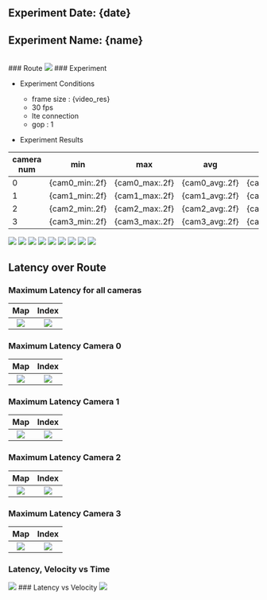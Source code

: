 ## Experiment Date: {date}
## Experiment Name: {name}
 <table></table>
### Route

<img src = "{track_image_path}">
### Experiment

- Experiment Conditions
    - frame size : {video_res}
    - 30 fps
    - lte connection
    - gop : 1


- Experiment Results

|camera num|min|max|avg|std|
|---|---|---|---|---|
|0|{cam0_min:.2f}|{cam0_max:.2f}|{cam0_avg:.2f}|{cam0_std:.2f}|
|1|{cam1_min:.2f}|{cam1_max:.2f}|{cam1_avg:.2f}|{cam1_std:.2f}|
|2|{cam2_min:.2f}|{cam2_max:.2f}|{cam2_avg:.2f}|{cam2_std:.2f}|
|3|{cam3_min:.2f}|{cam3_max:.2f}|{cam3_avg:.2f}|{cam3_std:.2f}|
<img src = "{data_image_path}">
<!-- pagebreak -->
<img src = "{latency_cam0}">
<img src = "{latency_cam1}">
<img src = "{latency_cam2}">
<img src = "{latency_cam3}">
<img src = "{hist_cam0}">
<img src = "{hist_cam1}">
<img src = "{hist_cam2}">
<img src = "{hist_cam3}">
<!-- pagebreak -->

## Latency over Route

### Maximum Latency for all cameras
Map | Index
:-------------------------:|:-------------------------:
![](latency_map_all.png)  | ![]({latency_map_all_colorbar})
### Maximum Latency Camera 0
Map | Index
:-------------------------:|:-------------------------:
![](latency_map_cam0.png)  | ![]({latency_map_cam0_colorbar})
### Maximum Latency Camera 1
Map | Index
:-------------------------:|:-------------------------:
![](latency_map_cam1.png)  | ![]({latency_map_cam1_colorbar})
### Maximum Latency Camera 2
Map | Index
:-------------------------:|:-------------------------:
![](latency_map_cam2.png)  |  ![]({latency_map_cam2_colorbar})
### Maximum Latency Camera 3
Map | Index
:-------------------------:|:-------------------------:
![](latency_map_cam3.png)  |  ![]({latency_map_cam3_colorbar})

<!-- pagebreak -->
### Latency, Velocity vs Time
<img src = "{latency_speed_time}">
### Latency vs Velocity
<img src = "{latency_speed}">

